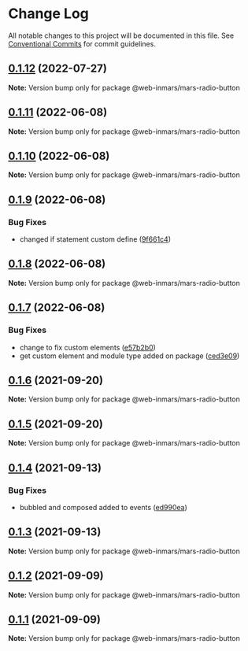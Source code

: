 # Change Log

All notable changes to this project will be documented in this file.
See [Conventional Commits](https://conventionalcommits.org) for commit guidelines.

## [0.1.12](https://github.com/MarsGotta/web-inmars/compare/@web-inmars/mars-radio-button@0.1.11...@web-inmars/mars-radio-button@0.1.12) (2022-07-27)

**Note:** Version bump only for package @web-inmars/mars-radio-button





## [0.1.11](https://github.com/MarsGotta/web-inmars/compare/@web-inmars/mars-radio-button@0.1.10...@web-inmars/mars-radio-button@0.1.11) (2022-06-08)

**Note:** Version bump only for package @web-inmars/mars-radio-button





## [0.1.10](https://github.com/MarsGotta/web-inmars/compare/@web-inmars/mars-radio-button@0.1.9...@web-inmars/mars-radio-button@0.1.10) (2022-06-08)

**Note:** Version bump only for package @web-inmars/mars-radio-button





## [0.1.9](https://github.com/MarsGotta/web-inmars/compare/@web-inmars/mars-radio-button@0.1.8...@web-inmars/mars-radio-button@0.1.9) (2022-06-08)


### Bug Fixes

* changed if statement custom define ([9f661c4](https://github.com/MarsGotta/web-inmars/commit/9f661c4fca934e04140207f2335664a530cd5d43))





## [0.1.8](https://github.com/MarsGotta/web-inmars/compare/@web-inmars/mars-radio-button@0.1.7...@web-inmars/mars-radio-button@0.1.8) (2022-06-08)

**Note:** Version bump only for package @web-inmars/mars-radio-button





## [0.1.7](https://github.com/MarsGotta/web-inmars/compare/@web-inmars/mars-radio-button@0.1.6...@web-inmars/mars-radio-button@0.1.7) (2022-06-08)


### Bug Fixes

* change to fix custom elements ([e57b2b0](https://github.com/MarsGotta/web-inmars/commit/e57b2b07b16b130e198123a318289491646c397c))
* get custom element and module type added on package ([ced3e09](https://github.com/MarsGotta/web-inmars/commit/ced3e095f33185232fcf7b02415cb1479316cd2a))





## [0.1.6](https://github.com/MarsGotta/web-inmars/compare/@web-inmars/mars-radio-button@0.1.5...@web-inmars/mars-radio-button@0.1.6) (2021-09-20)

**Note:** Version bump only for package @web-inmars/mars-radio-button





## [0.1.5](https://github.com/MarsGotta/web-inmars/compare/@web-inmars/mars-radio-button@0.1.4...@web-inmars/mars-radio-button@0.1.5) (2021-09-20)

**Note:** Version bump only for package @web-inmars/mars-radio-button





## [0.1.4](https://github.com/MarsGotta/web-inmars/compare/@web-inmars/mars-radio-button@0.1.3...@web-inmars/mars-radio-button@0.1.4) (2021-09-13)


### Bug Fixes

* bubbled and composed added to events ([ed990ea](https://github.com/MarsGotta/web-inmars/commit/ed990ea4aa78b258e33d9ac6b1044a418d856cdb))





## [0.1.3](https://github.com/MarsGotta/web-inmars/compare/@web-inmars/mars-radio-button@0.1.2...@web-inmars/mars-radio-button@0.1.3) (2021-09-13)

**Note:** Version bump only for package @web-inmars/mars-radio-button





## [0.1.2](https://github.com/MarsGotta/web-inmars/compare/@web-inmars/mars-radio-button@0.1.1...@web-inmars/mars-radio-button@0.1.2) (2021-09-09)

**Note:** Version bump only for package @web-inmars/mars-radio-button





## [0.1.1](https://github.com/MarsGotta/web-inmars/compare/@web-inmars/mars-radio-button@0.1.0...@web-inmars/mars-radio-button@0.1.1) (2021-09-09)

**Note:** Version bump only for package @web-inmars/mars-radio-button
